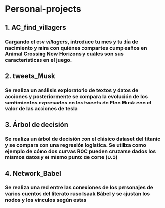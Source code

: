 # Personal-projects

## 1. AC_find_villagers 
### Cargando el csv *villagers*, introduce tu mes y tu día de nacimiento y mira con quiénes compartes cumpleaños en Animal Crossing New Horizons y cuáles son sus características en el juego.

## 2. tweets_Musk
### Se realiza un análisis exploratorio de textos y datos de acciones y posteriormente se compara la evolución de los sentimientos expresados en los tweets de Elon Musk con el valor de las acciones de tesla

## 3. Árbol de decisión
### Se realiza un árbol de decisión con el clásico dataset del titanic y se compara con una regresión logística. Se utiliza como ejemplo de cómo dos curvas ROC pueden cruzarse dados los mismos datos y el mismo punto de corte (0.5)

## 4. Network_Babel
### Se realiza una red entre las conexiones de los personajes de varios cuentos del literato ruso Isaak Bábel y se ajustan los nodos y los vínculos según estas
